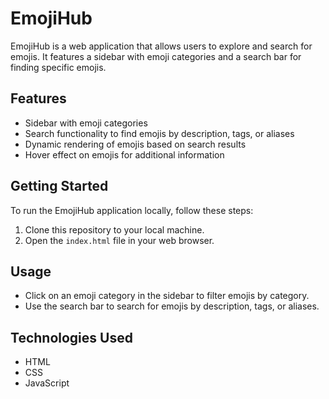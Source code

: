 # EmojiHub

EmojiHub is a web application that allows users to explore and search for emojis. It features a sidebar with emoji categories and a search bar for finding specific emojis.

## Features

- Sidebar with emoji categories
- Search functionality to find emojis by description, tags, or aliases
- Dynamic rendering of emojis based on search results
- Hover effect on emojis for additional information

## Getting Started

To run the EmojiHub application locally, follow these steps:

1. Clone this repository to your local machine.
2. Open the `index.html` file in your web browser.

## Usage

- Click on an emoji category in the sidebar to filter emojis by category.
- Use the search bar to search for emojis by description, tags, or aliases.

## Technologies Used

- HTML
- CSS
- JavaScript

